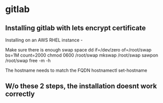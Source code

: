 # gitlab
Installing gitlab with lets encrypt certificate
---------------------------------------------------------------
Installing on an AWS RHEL instance -

Make sure there is enough swap space
dd if=/dev/zero of=/root/swap bs=1M count=2000
chmod 0600 /root/swap
mkswap /root/swap
sawpon /root/swap
free -m -h

The hostname needs to match the FQDN
hostnamectl set-hostname <FQDN>

W/o these 2 steps, the installation doesnt work correctly
---------------------------------------------------------------
